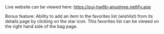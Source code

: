 Live website can be viewed here: https://pui-hw6b-anushree.netlify.app

Bonus feature:
Ability to add an item to the favorites list (wishlist) from its details page by clicking on the star icon. This favorites list can be viewed on the right hand side of the bag page.